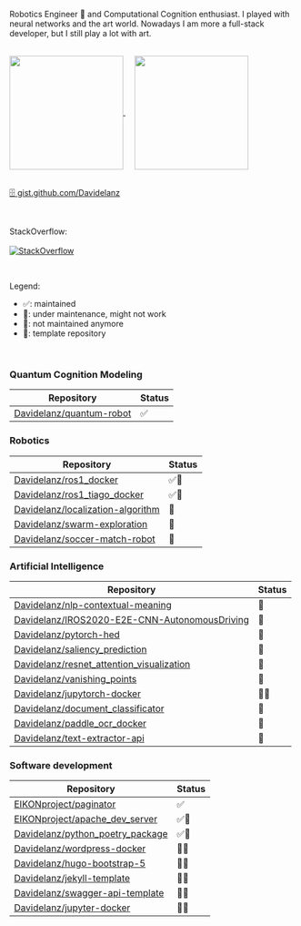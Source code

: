 Robotics Engineer 🤖 and Computational Cognition enthusiast.
I played with neural networks and the art world.
Nowadays I am more a full-stack developer, but I still play a lot with art.

<br>


<a href="https://github.com/anuraghazra/github-readme-stats">
  <img height=200 align="center" src="https://github-readme-stats.vercel.app/api?username=davidelanz&theme=transparent&show_icons=true&include_all_commits=true&count_private=false&hide_rank=true" />
</a>
&nbsp;&nbsp;&nbsp;
<a href="https://github.com/anuraghazra/convoychat">
  <img height=200 align="center" src="https://github-readme-stats.vercel.app/api/top-langs?username=davidelanz&theme=transparent&show_icons=true&layout=compact&langs_count=8&hide=Jupyter%20Notebook,C,CSS,Makefile" />
</a>
<br>


<br>

[🗄 gist.github.com/Davidelanz](https://gist.github.com/Davidelanz)

<br>

StackOverflow: <br><br>
[![StackOverflow](https://github-readme-stackoverflow.vercel.app/?userID=13975476&layout=compact&theme=dark)](https://stackoverflow.com/users/13975476/)


<br>


Legend:
- ✅: maintained
- 🚧: under maintenance, might not work
- 🛑: not maintained anymore
- 📄: template repository

<br>

### Quantum Cognition Modeling 

| Repository                                                              | Status |
| ----------------------------------------------------------------------- | ------ |
| [Davidelanz/quantum-robot](https://github.com/Davidelanz/quantum-robot) | ✅      |


### Robotics

| Repository                                                                                | Status |
| ----------------------------------------------------------------------------------------- | ------ |
| [Davidelanz/ros1_docker](https://github.com/Davidelanz/ros1_docker)                       | ✅📄     |
| [Davidelanz/ros1_tiago_docker](https://github.com/Davidelanz/ros1_tiago_docker)           | ✅📄     |
| [Davidelanz/localization-algorithm](https://github.com/Davidelanz/localization-algorithm) | 🛑      |
| [Davidelanz/swarm-exploration](https://github.com/Davidelanz/swarm-exploration)           | 🛑      |
| [Davidelanz/soccer-match-robot](https://github.com/Davidelanz/soccer-match-robot)         | 🛑      |


### Artificial Intelligence

| Repository                                                                                                        | Status |
| ----------------------------------------------------------------------------------------------------------------- | ------ |
| [Davidelanz/nlp-contextual-meaning](https://github.com/Davidelanz/nlp-contextual-meaning)                         | 🚧      |
| [Davidelanz/IROS2020-E2E-CNN-AutonomousDriving](https://github.com/Davidelanz/IROS2020-E2E-CNN-AutonomousDriving) | 🛑      |
| [Davidelanz/pytorch-hed](https://github.com/Davidelanz/pytorch-hed)                                               | 🛑      |
| [Davidelanz/saliency_prediction](https://github.com/Davidelanz/saliency_prediction)                               | 🛑      |
| [Davidelanz/resnet_attention_visualization](https://github.com/Davidelanz/resnet_attention_visualization)         | 🛑      |
| [Davidelanz/vanishing_points](https://github.com/Davidelanz/vanishing_points)                                     | 🛑      |
| [Davidelanz/jupytorch-docker](https://github.com/Davidelanz/jupytorch-docker)                                     | 🛑📄     |
| [Davidelanz/document_classificator](https://github.com/Davidelanz/document_classificator)                         | 🛑      |
| [Davidelanz/paddle_ocr_docker](https://github.com/Davidelanz/paddle_ocr_docker)                                   | 🛑      |
| [Davidelanz/text-extractor-api](https://github.com/Davidelanz/text-extractor-api)                                 | 🛑      |


### Software development

| Repository                                                                              | Status |
| --------------------------------------------------------------------------------------- | ------ |
| [EIKONproject/paginator](https://github.com/EIKONproject/paginator)                     | ✅    |
| [EIKONproject/apache_dev_server](https://github.com/EIKONproject/apache_dev_server)     | ✅📄  |
| [Davidelanz/python_poetry_package](https://github.com/Davidelanz/python_poetry_package) | ✅📄  |
| [Davidelanz/wordpress-docker](https://github.com/Davidelanz/wordpress-docker)           | 🚧📄  |
| [Davidelanz/hugo-bootstrap-5](https://github.com/Davidelanz/hugo-bootstrap-5)           | 🚧📄  |
| [Davidelanz/jekyll-template](https://github.com/Davidelanz/jekyll-template)             | 🚧📄  |
| [Davidelanz/swagger-api-template](https://github.com/Davidelanz/swagger-api-template)   | 🛑📄  |
| [Davidelanz/jupyter-docker](https://github.com/Davidelanz/jupyter-docker)               | 🛑📄  |


